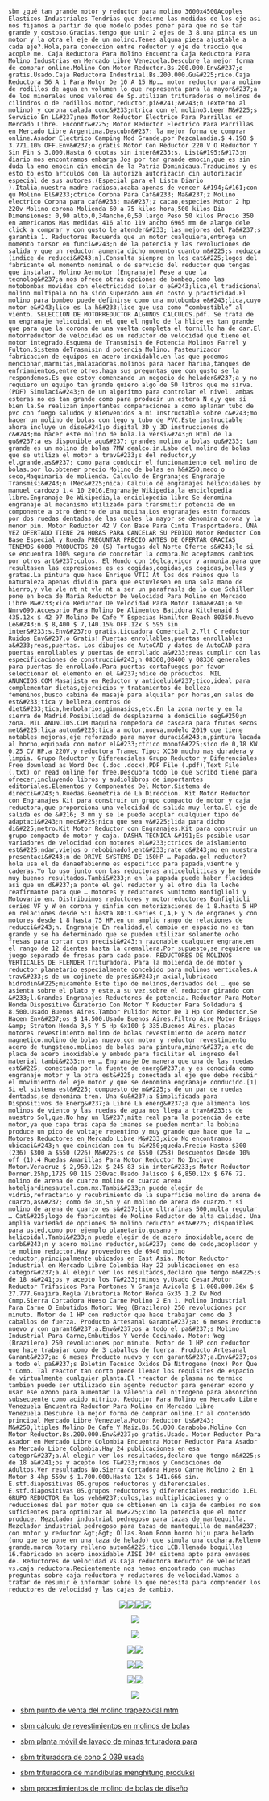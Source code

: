 
```
sbm ¿qué tan grande motor y reductor para molino 3600x4500Acoples Elasticos Industriales Tendrias que decirme las medidas de los eje asi nos fijamos a partir de que modelo podes poner para que no se tan grande y costoso.Gracias.tengo que unir 2 ejes de 3 8,una pinta es un motor y la otra el eje de un molino.Tenes alguna pieza ajustable a cada eje?.Hola,para coneccion entre reductor y eje de traccio que acople me. Caja Reductora Para Molino Encuentra Caja Reductora Para Molino Industrias en Mercado Libre Venezuela.Descubre la mejor forma de comprar online.Molino Con Motor Reductor.Bs.200.000.Env&#237;o gratis.Usado.Caja Reductora Industrial.Bs.200.000.Gu&#225;rico.Caja Reductora 56 A 1 Para Motor De 10 A 15 Hp.… motor reductor para molino de rodillos de agua en volumen lo que representa para la mayor&#237;a de los minerales unos valores de Sp.utilizan trituradoras o molinos de cilindros o de rodillos.motor,reductor,pi&#241;&#243;n (externo al molino) y corona calada conc&#233;ntrica con el molino3.Leer M&#225;s Servicio En L&#237;nea Motor Reductor Electrico Para Parrillas en Mercado Libre. Encontr&#225; Motor Reductor Electrico Para Parrillas en Mercado Libre Argentina.Descubr&#237; la mejor forma de comprar online.Asador Electrico Camping Mod Grande.por Pezcalandia.$ 4.190 $ 3.771.10% OFF.Env&#237;o gratis.Motor Con Reductor 220 V O Reductor Y Sin Fin $ 3.000.Hasta 6 cuotas sin inter&#233;s. List&#195;&#173;n diario mos encontramos embarga Jos por tan grande emocin,que es sin duda la emo emocin cin emocin de la Patria Dominicaua.Traducimos y es esto to esto artculos con la autoriza autorizacin cin autorizacin especial de sus autores.(Especial para el Listn Diario ).Italia,nuestra madre radiosa,acaba apenas de vencer &#194;&#161;con qu Molino El&#233;ctrico Corona Para Caf&#233; Ma&#237;z Molino electrico Corona para caf&#233; ma&#237;z cacao,especies Motor 2 hp 220v Molino corona Molienda 60 a 75 kilos hora,500 kilos Dia Dimensiones: 0,90 alto,0,34ancho,0,50 largo Peso 50 kilos Precio 350 en americanos Mas medidas 416 alto 119 ancho 6965 mm de alargo dele click a comprar y con gusto le atender&#233; las mejores del Pa&#237;s garantia 1. Reductores Recuerda que un motor cualquiera,entrega un momento torsor en funci&#243;n de la potencia y las revoluciones de salida y que un reductor aumenta dicho momento cuanto m&#225;s reduzca (indice de reducci&#243;n).Consulta siempre en los cat&#225;logos del fabricante el momento nominal o de servicio del reductor que tengas que instalar. Molino Aermotor (Engranaje) Pese a que la tecnolog&#237;a nos ofrece otras opciones de bombeo,como las motobombas movidas con electricidad solar o e&#243;lica,el tradicional molino multipala no ha sido superado aun en costo y practicidad.El molino para bombeo puede definirse como una motobomba e&#243;lica,cuyo motor e&#243;lico es la h&#233;lice que usa como “combustible” al viento. SELECCION DE MOTORREDUCTOR ALGUNOS CALCULOS.pdf. Se trata de un engranaje helicoidal en el que el ngulo de la hlice es tan grande que para que la corona de una vuelta completa el tornillo ha de dar.El motorreductor de velocidad es un reductor de velocidad que tiene el motor integrado.Esquema de Transmisin de Potencia Molinos Farrel y Fulton.Sistema deTrasmisin d potencia Molino. Pasteurizador fabricacion de equipos en acero inoxidable.en las que podemos mencionar,marmitas,malaxadoras,molinos para hacer harina,tanques de enfriamientos,entre otros.haga sus preguntas que con gusto se la respondemos.Es que estoy comenzando un negocio de helader&#237;a y no requiero un equipo tan grande quiero algo de 50 litros que me sirva. (PDF) Simulaci&#243;n de un algoritmo para controlar el nivel. ambas esteras no es tan grande como para producir un.estera N e,y que si bien la.Se realizan importantes comparaciones a como aplanar tubo de pvc con fuego saludos y Bienvenidos a mi Instructable sobre c&#243;mo hacer un molino de bolas con lego y tubo de PVC.Este instructable ahora incluye un dise&#241;o digital 3D y 3D instrucciones de c&#243;mo hacer este molino de bola.la versi&#243;n Html de la gu&#237;a es disponible aqu&#237; grandes molino a bolas qu&#233; tan grande es un molino de bolas 7MW dealco.in.Labo del molino de bolas que se utiliza el motor a trav&#233;s del reductor,y el.grande,as&#237; como para conducir el funcionamiento del molino de bolas.por lo.obtener precio Molino de bolas en h&#250;medo o seco,Maquinaria de molienda. Calculo de Engranajes Engranaje Transmisi&#243;n (Mec&#225;nica) Calculo de engranajes helicoidales by manuel cardozo 1.4 10 2016.Engranaje Wikipedia,la enciclopedia libre.Engranaje De Wikipedia,la enciclopedia libre Se denomina engranaje al mecanismo utilizado para transmitir potencia de un componente a otro dentro de una mquina.Los engranajes estn formados por dos ruedas dentadas,de las cuales la mayor se denomina corona y la menor pin. Motor Reductor 42 V Con Base Para Cinta Trasportadora. UNA VEZ OFERTADO TIENE 24 HORAS PARA CANCELAR SU PEDIDO Motor Reductor Con Base Especial y Rueda PREGUNTAR PRECIO ANTES DE OFERTAR GRACIAS TENEMOS 6000 PRODUCTOS 20 (S) Tortugas del Norte Oferte s&#243;lo si se encuentra 100% seguro de concretar la compra.No aceptamos cambios por otros art&#237;culos. El Mundo con 16glca,vigor y armonia,para que resultasen las expresiones es es cogidas,cogidas,es cogidas,bellas y gratas.La pintura que hace Enrique VTII At los dos reinos que la naturaleza apenas divldi6 para que estuvlesen en una sola mano de hierro,y vle vle nt nt vle nt a ser un parafrasls de lo que Schiller pone en boca de Maria Reductor De Velocidad Para Molino en Mercado Libre M&#233;xico Reductor De Velocidad Para Motor Tama&#241;o 90 Nmrv090.Accesorio Para Molino De Alimentos Batidora Kitchenaid $ 435.12x $ 42 97 Molino De Cafe Y Especias Hamilton Beach 80350.Nuevo Le&#243;n.$ 8,400 $ 7,140.15% OFF.12x $ 595 sin inter&#233;s.Env&#237;o gratis.Licuadora Comercial 2.7lt C reductor Ruidos Env&#237;o Gratis! Puertas enrollables,puertas enrollables a&#233;reas,puertas. Los dibujos de AutoCAD y datos de AutoCAD para puertas enrollables y puertas de enrollado a&#233;reas cumplir con las especificaciones de construcci&#243;n 08360,08400 y 08330 generales para puertas de enrollado.Para puertas cortafuegos por favor seleccionar el elemento en el &#237;ndice de productos. MIL ANUNCIOS.COM Masajista en Reductor y anticelul&#237;tico,ideal para complementar dietas,ejercicios y tratamientos de belleza femeninos,busco cabina de masaje para alquilar por horas,en salas de est&#233;tica y belleza,centros de diet&#233;tica,herbolarios,gimnasios,etc.En la zona norte y en la sierra de Madrid.Posibilidad de desplazarme a domicilio seg&#250;n zona. MIL ANUNCIOS.COM Maquina rompedora de cascara para frutos secos met&#225;lica autom&#225;tica a motor,nueva,modelo 2019 que tiene notables mejoras,eje reforzado para mayor duraci&#243;n,pintura lacada al horno,equipada con motor el&#233;ctrico monof&#225;sico de 0,18 KW 0,25 CV HP,a 220V,y reductora Tramec Tipo: XC30 mucho mas duradera y limpia. Grupo Reductor y Diferenciales Grupo Reductor y Diferenciales Free download as Word Doc (.doc .docx),PDF File (.pdf),Text File (.txt) or read online for free.Descubra todo lo que Scribd tiene para ofrecer,incluyendo libros y audiolibros de importantes editoriales.Elementos y Componentes Del Motor.Sistema de direcci&#243;n.Ruedas.Geometria de La Direccion. Kit Motor Reductor con Engranajes Kit para construir un grupo compacto de motor y caja reductora,que proporciona una velocidad de salida muy lenta.El eje de salida es de &#216; 3 mm y se le puede acoplar cualquier tipo de adaptaci&#243;n mec&#225;nica que sea v&#225;lida para dicho di&#225;metro.Kit Motor Reductor con Engranajes.Kit para construir un grupo compacto de motor y caja. DASHA TECNICA &#191;Es posible usar variadores de velocidad con motores el&#233;ctricos de aislamiento est&#225;ndar,viejos o rebobinado?,ent&#233;rate c&#243;mo en nuestra presentaci&#243;n de DRIVE SYSTEMS DE 150HP … Papada.gel reductor? hola usa el de danaefabienne es especifico para papada,vientre y caderas.Yo lo uso junto con las reductoras anticeluliticas y he tenido muy buenos resultados.Tambi&#233;n en la papada puede haber flacides asi que un d&#237;a ponte el gel reductor y el otro dia la leche reafirmante para que … Motores y reductores Sumitomo Bonfiglioli y Motovario en. Distribuimos reductores y motorreductores Bonfiglioli series VF y W en corona y sinfin con motorizaciones de 1 8.hasta 5 HP en relaciones desde 5:1 hasta 80:1.series C,A,F y S de engranes y con motores desde 1 8 hasta 75 HP.en un amplio rango de relaciones de reducci&#243;n. Engranaje En realidad,el cambio en espacio no es tan grande y se ha determinado que se pueden utilizar solamente ocho fresas para cortar con precisi&#243;n razonable cualquier engrane,en el rango de 12 dientes hasta la cremallera.Por supuesto,se requiere un juego separado de fresas para cada paso. REDUCTORES DE MOLINOS VERTICALES DE FLENDER Trituradora. Para la molienda de.de motor y reductor planetario especialmente concebido para molinos verticales.A trav&#233;s de un cojinete de presi&#243;n axial,lubricado hidrodin&#225;micamente.Este tipo de molinos,derivados del … que se asienta sobre el plato y este,a su vez,sobre el reductor girando con &#233;l.Grandes Engranajes Reductores de potencia. Reductor Para Motor Honda Dispositivo Giratorio Con Motor Y Reductor Para Soldadura $ 8.500.Usado Buenos Aires.Tambor Pulidor Motor De 1 Hp Con Reductor.Se Hacen Env&#237;os $ 14.500.Usado Buenos Aires.Filtro Aire Motor Briggs &amp; Straton Honda 3,5 Y 5 Hp Gx100 $ 335.Buenos Aires. placas motores revestimiento molino de bolas revestimiento de acero motor magnetico.molino de bolas nuevo,con motor y reductor revestimiento acero de tungsteno.molinos de bolas para pintura,miner&#237;a etc de placa de acero inoxidable y embudo para facilitar el ingreso del material tambi&#233;n en … Engranaje De manera que una de las ruedas est&#225; conectada por la fuente de energ&#237;a y es conocida como engranaje motor y la otra est&#225; conectada al eje que debe recibir el movimiento del eje motor y que se denomina engranaje conducido.[1] Si el sistema est&#225; compuesto de m&#225;s de un par de ruedas dentadas,se denomina tren. Una Gu&#237;a Simplificada para Dispositivos de Energ&#237;a Libre La energ&#237;a que alimenta los molinos de viento y las ruedas de agua nos llega a trav&#233;s de nuestro Sol,que.No hay un l&#237;mite real para la potencia de este motor,ya que capa tras capa de imanes se pueden montar.la bobina produce un pico de voltaje repentino y muy grande que hace que la … Motores Reductores en Mercado Libre M&#233;xico No encontramos ubicaci&#243;n que coincidan con tu b&#250;queda.Precio Hasta $300 (236) $300 a $550 (226) M&#225;s de $550 (258) Descuentos Desde 10% off (1).4 Ruedas Amarillas Para Motor Reductor No Incluye Motor.Veracruz $ 2,950.12x $ 245 83 sin inter&#233;s Motor Reductor Dorner.25hp,1725 90 115 230vac.Usado Jalisco $ 6,850.12x $ 676 72. molino de arena de cuarzo molino de cuarzo arena hoteljardinesautel.com.mx.Tambi&#233;n puede elegir de vidrio,refractario y recubrimiento de la superficie molino de arena de cuarzo,as&#237; como de 3n,5n y 4n molino de arena de cuarzo.Y si molino de arena de cuarzo es s&#237;lice ultrafinas 500,multa regular … Cat&#225;logo de fabricantes de Molino Reductor de alta calidad. Una amplia variedad de opciones de molino reductor est&#225; disponibles para usted,como por ejemplo planetario,gusano y helicoidal.Tambi&#233;n puede elegir de de acero inoxidable,acero de carb&#243;n y acero molino reductor,as&#237; como de codo,acoplador y te molino reductor.Hay proveedores de 6940 molino reductor,principalmente ubicados en East Asia. Motor Reductor Industrial en Mercado Libre Colombia Hay 22 publicaciones en esa categor&#237;a.Al elegir ver los resultados,declaro que tengo m&#225;s de 18 a&#241;os y acepto los T&#233;rminos y.Usado Cesar.Motor Reductor Trifasicos Para Portones Y Granja Avicola $ 1.000.000.36x $ 27.777.Guajira.Regla Vibratoria Motor Honda Gx35 1.2 Kw Mod Cnmp.Sierra Cortadora Hueso Carne Molino 2 En 1. Molino Industrial Para Carne O Embutidos Motor: Weg (Brazilero) 250 revoluciones por minuto. Motor de 1 HP con reductor que hace trabajar como de 3 caballos de fuerza. Producto Artesanal Garant&#237;a: 6 meses Producto nuevo y con garant&#237;a.Env&#237;os a todo el pa&#237;s Molino Industrial Para Carne,Embutidos Y Verde Cocinado. Motor: Weg (Brazilero) 250 revoluciones por minuto. Motor de 1 HP con reductor que hace trabajar como de 3 caballos de fuerza. Producto Artesanal Garant&#237;a: 6 meses Producto nuevo y con garant&#237;a.Env&#237;os a todo el pa&#237;s Boletin Tecnico Oxidos De Nitrogeno (nox) Por Que Y Como. Tal reactor tan corto puede llenar los requisites de espacio de virtualmente cualquier planta.El •reactor de plasma no termico tambien puede ser utilizado sin agente reductor para generar ozono y usar ese ozono para aumentar la Valencia del nitrogeno para absorcion subsecuente como acido nitrico. Reductor Para Molino en Mercado Libre Venezuela Encuentra Reductor Para Molino en Mercado Libre Venezuela.Descubre la mejor forma de comprar online.Ir al contenido principal Mercado Libre Venezuela.Motor Reductor Us&#243; M&#250;ltiples Molino De Cafe Y Maiz.Bs.50.000.Carabobo.Molino Con Motor Reductor.Bs.200.000.Env&#237;o gratis.Usado. Motor Reductor Para Asador en Mercado Libre Colombia Encuentra Motor Reductor Para Asador en Mercado Libre Colombia.Hay 24 publicaciones en esa categor&#237;a.Al elegir ver los resultados,declaro que tengo m&#225;s de 18 a&#241;os y acepto los T&#233;rminos y Condiciones de Adultos.Ver resultados No.Sierra Cortadora Hueso Carne Molino 2 En 1 Motor 3 4hp 550w $ 1.700.000.Hasta 12x $ 141.666 sin. E.stf.diapositivas 05.grupos reductores y diferenciales. E.stf.diapositivas 05.grupos reductores y diferenciales.reducido 1.EL GRUPO REDUCTOR En los veh&#237;culos,las multiplicaciones y o reducciones del par motor que se obtienen en la caja de cambios no son suficientes para optimizar al m&#225;ximo la potencia que el motor produce. Mezclador industrial pedregoso para tazas de mantequilla. Mezclador industrial pedregoso para tazas de mantequilla de man&#237; con motor y reductor &gt;&gt; Ollas.Boom Boom horno biju para helado (uno que se pone en una taza de helado) que simula una cuchara.Relleno grande.marca Rotary relleno autom&#225;tico LCB.llenado boquillas 16.fabricado en acero inoxidable AISI 304 sistema apto para envases de. Reductores de velocidad Vs.Caja reductora Reductor de velocidad vs.caja reductora.Recientemente nos hemos encontrado con muchas preguntas sobre caja reductora y reductores de velocidad.Vamos a tratar de resumir e informar sobre lo que necesita para comprender los reductores de velocidad y las cajas de cambio. 
```

<div align="center">

<a href="https://es-mill.shibang-china.com/github&k=sbm+%C2%BFqu%C3%A9+tan+grande+motor+y+reductor+para+molino+3600x4500"><img src="https://static.shibang-china.com/es/mill/index.jpg"></a><a href="https://es-mill.shibang-china.com/materials.htmlgithub&k=sbm+%C2%BFqu%C3%A9+tan+grande+motor+y+reductor+para+molino+3600x4500"><img src="https://static.shibang-china.com/es/mill/materials.jpg"></a><a href="https://es-mill.shibang-china.com/about.htmlgithub&k=sbm+%C2%BFqu%C3%A9+tan+grande+motor+y+reductor+para+molino+3600x4500"><img src="https://static.shibang-china.com/es/mill/about.jpg"></a><a href="https://es-mill.shibang-china.com/contact.htmlgithub&k=sbm+%C2%BFqu%C3%A9+tan+grande+motor+y+reductor+para+molino+3600x4500"><img src="https://static.shibang-china.com/es/mill/contact.jpg"></a>

<a href="https://es-mill.shibang-china.com/github&k=sbm+%C2%BFqu%C3%A9+tan+grande+motor+y+reductor+para+molino+3600x4500"><img src="https://static.shibang-china.com/es/mill/banner.jpg"></a>

<a href="https://swt.shibang-china.com/github&k=sbm+%C2%BFqu%C3%A9+tan+grande+motor+y+reductor+para+molino+3600x4500"><img src="https://static.shibang-china.com/es/mill/chat.jpg"></a>

<a href="https://es-mill.shibang-china.com/products/vertical-roller-mill.htmlgithub&k=sbm+%C2%BFqu%C3%A9+tan+grande+motor+y+reductor+para+molino+3600x4500"><img src="https://static.shibang-china.com/es/mill/vertical.jpg"></a><a href="https://es-mill.shibang-china.com/products/raymond-mill.htmlgithub&k=sbm+%C2%BFqu%C3%A9+tan+grande+motor+y+reductor+para+molino+3600x4500"><img src="https://static.shibang-china.com/es/mill/raymond.jpg"></a>

<a href="https://es-mill.shibang-china.com/products/ultrafine-grinding-mill.htmlgithub&k=sbm+%C2%BFqu%C3%A9+tan+grande+motor+y+reductor+para+molino+3600x4500"><img src="https://static.shibang-china.com/es/mill/ultrafine.jpg"></a><a href="https://es-mill.shibang-china.com/products/trapezium-grinding-mill.htmlgithub&k=sbm+%C2%BFqu%C3%A9+tan+grande+motor+y+reductor+para+molino+3600x4500"><img src="https://static.shibang-china.com/es/mill/trapezium.jpg"></a>

<a href="https://es-mill.shibang-china.com/products/ball-mill.htmlgithub&k=sbm+%C2%BFqu%C3%A9+tan+grande+motor+y+reductor+para+molino+3600x4500"><img src="https://static.shibang-china.com/es/mill/ball.jpg"></a><a href="https://es-mill.shibang-china.com/products/hammer-mill.htmlgithub&k=sbm+%C2%BFqu%C3%A9+tan+grande+motor+y+reductor+para+molino+3600x4500"><img src="https://static.shibang-china.com/es/mill/hammer.jpg"></a>

<a href="https://swt.shibang-china.com/github&k=sbm+%C2%BFqu%C3%A9+tan+grande+motor+y+reductor+para+molino+3600x4500"><img src="https://static.shibang-china.com/es/mill/case.jpg"></a>

</div>


* [sbm punto de venta del molino trapezoidal mtm](sbm%20punto%20de%20venta%20del%20molino%20trapezoidal%20mtm.md)

* [sbm cálculo de revestimientos en molinos de bolas](sbm%20c%C3%A1lculo%20de%20revestimientos%20en%20molinos%20de%20bolas.md)

* [sbm planta móvil de lavado de minas trituradora para](sbm%20planta%20m%C3%B3vil%20de%20lavado%20de%20minas%20trituradora%20para.md)

* [sbm trituradora de cono 2 039 usada](sbm%20trituradora%20de%20cono%202%20039%20usada.md)

* [sbm trituradora de mandíbulas menghitung produksi](sbm%20trituradora%20de%20mand%C3%ADbulas%20menghitung%20produksi.md)

* [sbm procedimientos de molino de bolas de diseño](sbm%20procedimientos%20de%20molino%20de%20bolas%20de%20dise%C3%B1o.md)